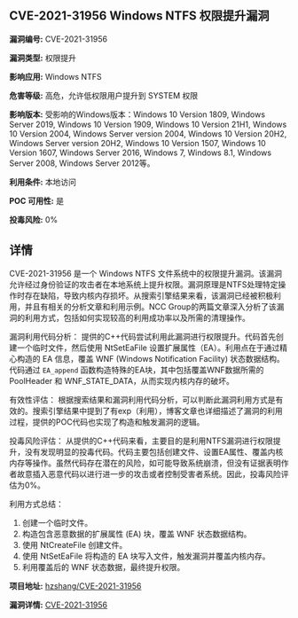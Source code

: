 ## CVE-2021-31956 Windows NTFS 权限提升漏洞

**漏洞编号:** CVE-2021-31956

**漏洞类型:** 权限提升

**影响应用:** Windows NTFS

**危害等级:** 高危，允许低权限用户提升到 SYSTEM 权限

**影响版本:** 受影响的Windows版本：Windows 10 Version 1809, Windows Server 2019, Windows 10 Version 1909, Windows 10 Version 21H1, Windows 10 Version 2004, Windows Server version 2004, Windows 10 Version 20H2, Windows Server version 20H2, Windows 10 Version 1507, Windows 10 Version 1607, Windows Server 2016, Windows 7, Windows 8.1, Windows Server 2008, Windows Server 2012等。

**利用条件:** 本地访问

**POC 可用性:** 是

**投毒风险:** 0%

## 详情

CVE-2021-31956 是一个 Windows NTFS 文件系统中的权限提升漏洞。该漏洞允许经过身份验证的攻击者在本地系统上提升权限。漏洞原理是NTFS处理特定操作时存在缺陷，导致内核内存损坏。从搜索引擎结果来看，该漏洞已经被积极利用，并且有相关的分析文章和利用示例。NCC Group的两篇文章深入分析了该漏洞的利用方式，包括如何实现较高的利用成功率以及所需的清理操作。

漏洞利用代码分析：
提供的C++代码尝试利用此漏洞进行权限提升。代码首先创建一个临时文件，然后使用 NtSetEaFile 设置扩展属性（EA）。利用点在于通过精心构造的 EA 信息，覆盖 WNF (Windows Notification Facility) 状态数据结构。代码通过 `EA_append` 函数构造特殊的EA块，其中包括覆盖WNF数据所需的 PoolHeader 和 WNF_STATE_DATA，从而实现内核内存的破坏。

有效性评估：
根据搜索结果和漏洞利用代码分析，可以判断此漏洞利用方式是有效的。搜索引擎结果中提到了有exp（利用），博客文章也详细描述了漏洞的利用过程，提供的POC代码也实现了构造和触发漏洞的逻辑。

投毒风险评估：
从提供的C++代码来看，主要目的是利用NTFS漏洞进行权限提升，没有发现明显的投毒代码。代码主要包括创建文件、设置EA属性、覆盖内核内存等操作。虽然代码存在潜在的风险，如可能导致系统崩溃，但没有证据表明作者故意插入恶意代码以进行进一步的攻击或者控制受害者系统。因此，投毒风险评估为0%。

利用方式总结：
1.  创建一个临时文件。
2.  构造包含恶意数据的扩展属性 (EA) 块，覆盖 WNF 状态数据结构。
3.  使用 NtCreateFile 创建文件。
4.  使用 NtSetEaFile 将构造的 EA 块写入文件，触发漏洞并覆盖内核内存。
5.  利用覆盖后的 WNF 状态数据，最终提升权限。


**项目地址:** [hzshang/CVE-2021-31956](https://github.com/hzshang/CVE-2021-31956)

**漏洞详情:** [CVE-2021-31956](https://nvd.nist.gov/vuln/detail/CVE-2021-31956)